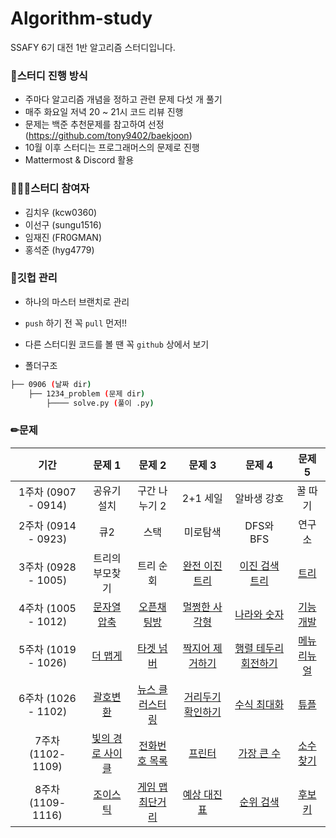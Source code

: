 # Algorithm-study
SSAFY 6기 대전 1반 알고리즘 스터디입니다.


### 📗스터디 진행 방식

- 주마다 알고리즘 개념을 정하고 관련 문제 다섯 개 풀기
- 매주 화요일 저녁 20 ~ 21시 코드 리뷰 진행 
- 문제는 백준 추천문제를 참고하여 선정 (https://github.com/tony9402/baekjoon)
- 10월 이후 스터디는 프로그래머스의 문제로 진행
- Mattermost & Discord 활용



### 👨‍👧‍👧스터디 참여자

- 김치우 (kcw0360)
- 이선구 (sungu1516)
- 임재진 (FR0GMAN)
- 홍석준 (hyg4779)



### 🔧깃헙 관리

-  하나의 마스터 브랜치로 관리
- `push` 하기 전 꼭 `pull` 먼저!!
- 다른 스터디원 코드를 볼 땐 꼭 `github` 상에서 보기

- 폴더구조

```bash
├── 0906 (날짜 dir)
   	├── 1234_problem (문제 dir)
   		├──── solve.py (풀이 .py)
```



### ✏문제

|        기간         |                            문제 1                            |                            문제 2                            |                            문제 3                            |                            문제 4                            |                            문제 5                            |
| :-----------------: | :----------------------------------------------------------: | :----------------------------------------------------------: | :----------------------------------------------------------: | :----------------------------------------------------------: | :----------------------------------------------------------: |
| 1주차 (0907 - 0914) |                         공유기 설치                          |                        구간 나누기 2                         |                           2+1 세일                           |                         알바생 강호                          |                           꿀 따기                            |
| 2주차 (0914 - 0923) |                             큐2                              |                             스택                             |                           미로탐색                           |                          DFS와 BFS                           |                            연구소                            |
| 3주차 (0928 - 1005) |                       트리의 부모찾기                        |                          트리 순회                           |    [완전 이진 트리](https://www.acmicpc.net/problem/9934)    |    [이진 검색 트리](https://www.acmicpc.net/problem/5639)    |         [트리](https://www.acmicpc.net/problem/1068)         |
| 4주차 (1005 - 1012) | [문자열 압축](https://programmers.co.kr/learn/courses/30/lessons/60057) | [오픈채팅방](https://programmers.co.kr/learn/courses/30/lessons/42888) | [멀쩡한 사각형](https://programmers.co.kr/learn/courses/30/lessons/62048) | [나라와 숫자](https://programmers.co.kr/learn/courses/30/lessons/12899) | [기능개발](https://programmers.co.kr/learn/courses/30/lessons/42586) |
| 5주차 (1019 - 1026) | [더 맵게](https://programmers.co.kr/learn/courses/30/lessons/42626) | [타겟 넘버](https://programmers.co.kr/learn/courses/30/lessons/43165) | [짝지어 제거하기](https://programmers.co.kr/learn/courses/30/lessons/12973) | [행렬 테두리 회전하기](https://programmers.co.kr/learn/courses/30/lessons/77485) | [메뉴 리뉴얼](https://programmers.co.kr/learn/courses/30/lessons/72411) |
| 6주차 (1026 - 1102) | [괄호변환](https://programmers.co.kr/learn/courses/30/lessons/60058) | [뉴스 클러스터링](https://programmers.co.kr/learn/courses/30/lessons/17677) | [거리두기 확인하기](https://programmers.co.kr/learn/courses/30/lessons/81302) | [수식 최대화](https://programmers.co.kr/learn/courses/30/lessons/67257) | [튜플](https://programmers.co.kr/learn/courses/30/lessons/64065) |
|  7주차 (1102-1109)  | [빛의 경로 사이클](https://programmers.co.kr/learn/courses/30/lessons/86052) | [전화번호 목록](https://programmers.co.kr/learn/courses/30/lessons/42577) | [프린터](https://programmers.co.kr/learn/courses/30/lessons/42587) | [가장 큰 수](https://programmers.co.kr/learn/courses/30/lessons/42746) | [소수 찾기](https://programmers.co.kr/learn/courses/30/lessons/42839) |
|  8주차 (1109-1116)  | [조이스틱](https://programmers.co.kr/learn/courses/30/lessons/42860) | [게임 맵 최단거리](https://programmers.co.kr/learn/courses/30/lessons/1844) | [예상 대진표](https://programmers.co.kr/learn/courses/30/lessons/12985) | [순위 검색](https://programmers.co.kr/learn/courses/30/lessons/72412) | [후보키](https://programmers.co.kr/learn/courses/30/lessons/42890) |

